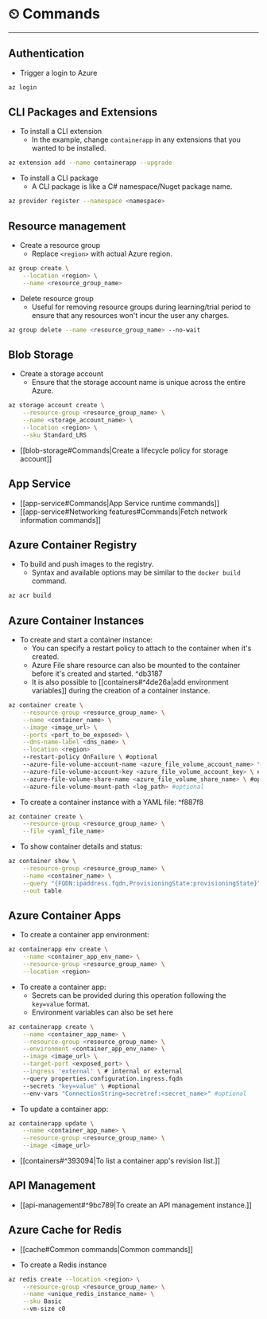 # ⏲ Commands
---
## Authentication

- Trigger a login to Azure

```bash
az login
```


## CLI Packages and Extensions

- To install a CLI extension
	- In the example, change `containerapp` in any extensions that you wanted to be installed.

```bash
az extension add --name containerapp --upgrade
```

- To install a CLI package
	- A CLI package is like a C# namespace/Nuget package name.

```bash
az provider register --namespace <namespace>
```

## Resource management

- Create a resource group
	- Replace `<region>` with actual Azure region.

```bash
az group create \
	--location <region> \
	--name <resource_group_name>
```

- Delete resource group
	- Useful for removing resource groups during learning/trial period to ensure that any resources won't incur the user any charges.

```bash
az group delete --name <resource_group_name> --no-wait
```

## Blob Storage

- Create a storage account
	- Ensure that the storage account name is unique across the entire Azure.

```bash
az storage account create \
	--resource-group <resource_group_name> \
	--name <storage_account_name> \
	--location <region> \
	--sku Standard_LRS
```

- [[blob-storage#Commands|Create a lifecycle policy for storage account]]

## App Service

- [[app-service#Commands|App Service runtime commands]]
- [[app-service#Networking features#Commands|Fetch network information commands]]

## Azure Container Registry

- To build and push images to the registry.
	- Syntax and available options may be similar to the `docker build` command.

```bash
az acr build
```

## Azure Container Instances

- To create and start a container instance:
	- You can specify a restart policy to attach to the container when it's created.
	- Azure File share resource can also be mounted to the container before it's created and started. ^db3187
	- It is also possible to [[containers#^4de26a|add environment variables]] during the creation of a container instance.

```bash
az container create \
	--resource-group <resource_group_name> \
	--name <container_name> \
	--image <image_url> \
	--ports <port_to_be_exposed> \
	--dns-name-label <dns_name> \
	--location <region>
	--restart-policy OnFailure \ #optional
	--azure-file-volume-account-name <azure_file_volume_account_name> \ #optional
	--azure-file-volume-account-key <azure_file_volume_account_key> \ #optional
	--azure-file-volume-share-name <azure_file_volume_share_name> \ #optional
	--azure-file-volume-mount-path <log_path> #optional
```

- To create a container instance with a YAML file: ^f887f8

```bash
az container create \
	--resource-group <resource_group_name> \
	--file <yaml_file_name>
```

- To show container details and status:

```bash
az container show \
	--resource-group <resource_group_name> \
	--name <container_name> \
	--query "{FQDN:ipaddress.fqdn,ProvisioningState:provisioningState}" \
	--out table
```

## Azure Container Apps

- To create a container app environment:

```bash
az containerapp env create \
	--name <container_app_env_name> \
	--resource-group <resource_group_name> \
	--location <region>
```

- To create a container app:
	- Secrets can be provided during this operation following the `key=value` format.
	- Environment variables can also be set here

```bash
az containerapp create \
	--name <container_app_name> \
	--resource-group <resource_group_name> \
	--environment <container_app_env_name> \
	--image <image_url> \
	--target-port <exposed_port> \
	--ingress 'external' \ # internal or external
	--query properties.configuration.ingress.fqdn
	--secrets "key=value" \ #optional
	--env-vars "ConnectionString=secretref:<secret_name>" #optional
```

- To update a container app:

```bash
az containerapp update \
	--name <container_app_name> \
	--resource-group <resource_group_name> \
	--image <image_url>
```

- [[containers#^393094|To list a container app's revision list.]]

## API Management

- [[api-management#^9bc789|To create an API management instance.]]

## Azure Cache for Redis

- [[cache#Common commands|Common commands]]

- To create a Redis instance

```bash
az redis create --location <region> \
	--resource-group <resource_group_name> \
	--name <unique_redis_instance_name> \
	--sku Basic
	--vm-size c0
```